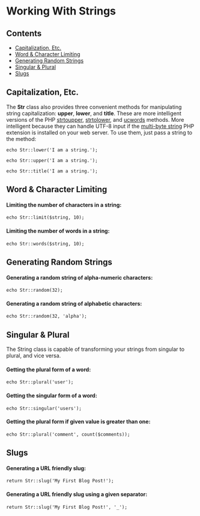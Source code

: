 # Working With Strings

## Contents

- [Capitalization, Etc.](#capitalization)
- [Word & Character Limiting](#limits)
- [Generating Random Strings](#random)
- [Singular & Plural](#singular-and-plural)
- [Slugs](#slugs)

<a name="capitalization"></a>
## Capitalization, Etc.

The **Str** class also provides three convenient methods for manipulating string capitalization: **upper**, **lower**, and **title**. These are more intelligent versions of the PHP [strtoupper](http://php.net/manual/en/function.strtoupper.php), [strtolower](http://php.net/manual/en/function.strtolower.php), and [ucwords](http://php.net/manual/en/function.ucwords.php) methods. More intelligent because they can handle UTF-8 input if the [multi-byte string](http://php.net/manual/en/book.mbstring.php) PHP extension is installed on your web server. To use them, just pass a string to the method:

	echo Str::lower('I am a string.');

	echo Str::upper('I am a string.');

	echo Str::title('I am a string.');

<a name="limits"></a>
## Word & Character Limiting

#### Limiting the number of characters in a string:

	echo Str::limit($string, 10);

#### Limiting the number of words in a string:

	echo Str::words($string, 10);

<a name="random"></a>
## Generating Random Strings

#### Generating a random string of alpha-numeric characters:

	echo Str::random(32);

#### Generating a random string of alphabetic characters:

	echo Str::random(32, 'alpha');

<a name="singular-and-plural"></a>
## Singular & Plural

The String class is capable of transforming your strings from singular to plural, and vice versa.

#### Getting the plural form of a word:

	echo Str::plural('user');

#### Getting the singular form of a word:

	echo Str::singular('users');

#### Getting the plural form if given value is greater than one:

	echo Str::plural('comment', count($comments));

<a name="slugs"></a>
## Slugs

#### Generating a URL friendly slug:

	return Str::slug('My First Blog Post!');

#### Generating a URL friendly slug using a given separator:

	return Str::slug('My First Blog Post!', '_');

